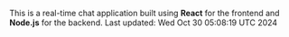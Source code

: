 This is a real-time chat application built using **React** for the frontend and **Node.js** for the backend.
Last updated: Wed Oct 30 05:08:19 UTC 2024
